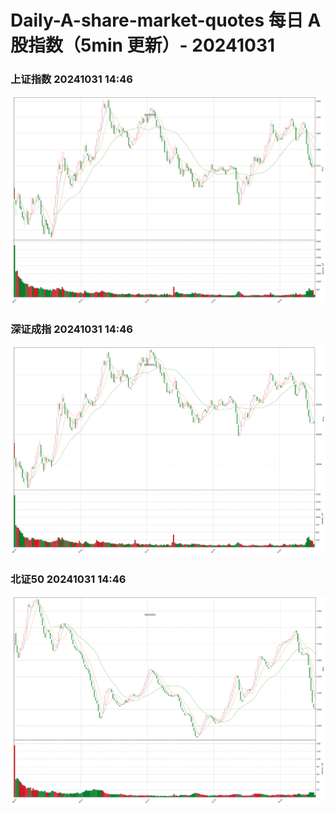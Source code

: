 
# Daily-A-share-market-quotes 每日 A 股指数（5min 更新）- 20241031

### 上证指数 20241031 14:46
![](./fig/2024/10/20241031-sh000001.png)

### 深证成指 20241031 14:46
![](./fig/2024/10/20241031-sz399001.png)

### 北证50 20241031 14:46
![](./fig/2024/10/20241031-bj899050.png)

